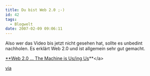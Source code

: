 ```yaml
---
title: Du bist Web 2.0 ;-)
id: 42
tags:
  - Blogwelt
date: 2007-02-09 09:06:11
---
```


Also wer das Video bis jetzt nicht gesehen hat, sollte es unbedint nachholen. Es erklärt Web 2.0 und ist allgemein sehr gut gemacht.

[**<a href="http://www.youtube.com/watch?v=6gmP4nk0EOE&amp;eurl=">Web 2.0 … The Machine is Us/ing Us](http://www.youtube.com/watch?v=6gmP4nk0EOE&amp;eurl= "http://www.youtube.com/watch?v=6gmP4nk0EOE&amp;eurl=")**</a>

[via](http://www.blogpiloten.de/2007/02/08/web-20-in-431-minuten/)